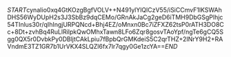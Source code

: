 $START$cynaIio0xq4GtKOzgBgfVOLV++N491ylYlQlCzV55/iSiCCmvF1lKSWAhDHS56WyDUpH2s3J3SbBz9dqCEMo/GRnAkJaCg2geD6iTMH9DbGSgPlhjc54TInlus30r/qIhIngjURPQNcd+Bhj4EZ/oMnxn0Bc7iZFXZ62tsP0rATH3DO8Cc+8Dt+zvhBq4RuLlRilpkQwOMhxTawn8LFo6Zqr8gosvTAoYpf/ngTe6gCQ5Sgg0QX5r0DvbkPy0DBljtCAkLpiu7fBpbQrGMKdeiS5C2qrTHZ+2INrY9H2+RAVndmE3TZ1GR7b1UrVKX4SLQZl6fx7lr7qgy0Ge1zcYA==$END$